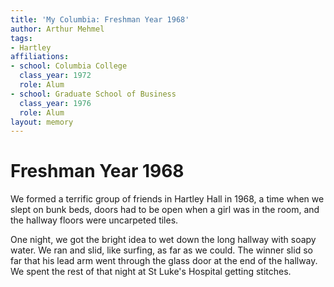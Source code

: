 ```yaml
---
title: 'My Columbia: Freshman Year 1968'
author: Arthur Mehmel
tags:
- Hartley
affiliations:
- school: Columbia College
  class_year: 1972
  role: Alum
- school: Graduate School of Business
  class_year: 1976
  role: Alum
layout: memory
---
```


# Freshman Year 1968

We formed a terrific group of friends in Hartley Hall in 1968, a time when we slept on bunk beds, doors had to be open when a girl was in the room, and the hallway floors were uncarpeted tiles.

One night, we got the bright idea to wet down the long hallway with soapy water.  We ran and slid, like surfing, as far as we could.  The winner slid so far that his lead arm went through the glass door at the end of the hallway.  We spent the rest of that night at St Luke's Hospital getting stitches.

